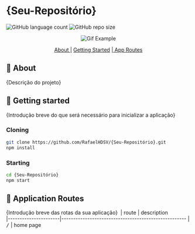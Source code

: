 # {Seu-Repositório}

<!-- ![React language](https://img.shields.io/badge/React-005CFE?style=for-the-badge&logo=react) -->
<!-- ![Javascript language](https://img.shields.io/badge/Javascript-000?style=for-the-badge&logo=javascript) -->
<!-- ![CSS language](https://img.shields.io/badge/CSS3-1572B6?style=for-the-badge&logo=css3&logoColor=white) -->
<!-- ![HTML language](https://img.shields.io/badge/HTML5-E34F26?style=for-the-badge&logo=html5&logoColor=white) -->

![GitHub language count](https://img.shields.io/github/languages/count/RafaelHDSV/{Seu-Repositório}?style=for-the-badge)
![GitHub repo size](https://img.shields.io/github/repo-size/RafaelHDSV/{Seu-Repositório}?style=for-the-badge)

<p align="center">
    <img src="./public/images/main.gif" alt="Gif Example">
</p>

<p align="center">
    <a href="#about">About |</a> 
    <a href="#started">Getting Started</a> 
    <a href="#routes">| App Routes</a> 
</p>

<h2 id="about">📌 About</h2>

{Descrição do projeto}

<h2 id="started">🚀 Getting started</h2>

{Introdução breve do que será necessário para inicializar a aplicação}

<h3>Cloning</h3>

```bash
git clone https://github.com/RafaelHDSV/{Seu-Repositório}.git
npm install
```

<h3>Starting</h3>

```bash
cd {Seu-Repositório}
npm start
```

<h2 id="routes">📍 Application Routes</h2>

{Introdução breve das rotas da sua aplicação}
​
| route | description  
|----------------------|-----------------------------------------------------
| <kbd>/</kbd> | home page

<!-- | <kbd>/movie</kbd> | page to get more detailed information about the selected film -->
<!-- | <kbd>/user</kbd> | page to select the user icon -->
<!-- | <kbd>/_error_</kbd> | page when the route does not exist or is not found -->

<!-- <hr/>

### route: <kbd>/</kbd>

<img src="./public/images/root.png"/>

<hr/>

### route: <kbd>/movie</kbd>

-    movie
     <img src="./public/images/movie.png"/>

-    tv
     <img src="./public/images/tv.png"/>

<hr/>

### route: <kbd>/user</kbd>

<img src="./public/images/user.png"/> -->
